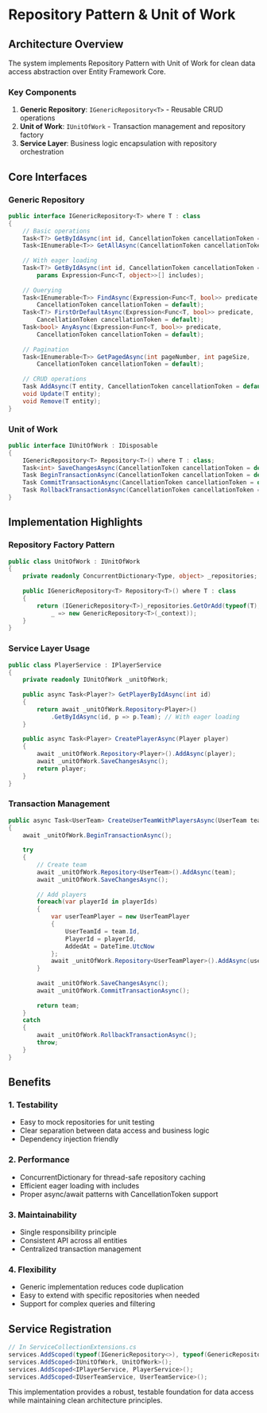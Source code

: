 # Repository Pattern & Unit of Work

## Architecture Overview

The system implements Repository Pattern with Unit of Work for clean data access abstraction over Entity Framework Core.

### Key Components

1. **Generic Repository**: `IGenericRepository<T>` - Reusable CRUD operations
2. **Unit of Work**: `IUnitOfWork` - Transaction management and repository factory
3. **Service Layer**: Business logic encapsulation with repository orchestration

## Core Interfaces

### Generic Repository
```csharp
public interface IGenericRepository<T> where T : class
{
    // Basic operations
    Task<T?> GetByIdAsync(int id, CancellationToken cancellationToken = default);
    Task<IEnumerable<T>> GetAllAsync(CancellationToken cancellationToken = default);
    
    // With eager loading
    Task<T?> GetByIdAsync(int id, CancellationToken cancellationToken = default, 
        params Expression<Func<T, object>>[] includes);
    
    // Querying
    Task<IEnumerable<T>> FindAsync(Expression<Func<T, bool>> predicate, 
        CancellationToken cancellationToken = default);
    Task<T?> FirstOrDefaultAsync(Expression<Func<T, bool>> predicate, 
        CancellationToken cancellationToken = default);
    Task<bool> AnyAsync(Expression<Func<T, bool>> predicate, 
        CancellationToken cancellationToken = default);
    
    // Pagination
    Task<IEnumerable<T>> GetPagedAsync(int pageNumber, int pageSize, 
        CancellationToken cancellationToken = default);
    
    // CRUD operations
    Task AddAsync(T entity, CancellationToken cancellationToken = default);
    void Update(T entity);
    void Remove(T entity);
}
```

### Unit of Work
```csharp
public interface IUnitOfWork : IDisposable
{
    IGenericRepository<T> Repository<T>() where T : class;
    Task<int> SaveChangesAsync(CancellationToken cancellationToken = default);
    Task BeginTransactionAsync(CancellationToken cancellationToken = default);
    Task CommitTransactionAsync(CancellationToken cancellationToken = default);
    Task RollbackTransactionAsync(CancellationToken cancellationToken = default);
}
```

## Implementation Highlights

### Repository Factory Pattern
```csharp
public class UnitOfWork : IUnitOfWork
{
    private readonly ConcurrentDictionary<Type, object> _repositories;
    
    public IGenericRepository<T> Repository<T>() where T : class
    {
        return (IGenericRepository<T>)_repositories.GetOrAdd(typeof(T), 
            _ => new GenericRepository<T>(_context));
    }
}
```

### Service Layer Usage
```csharp
public class PlayerService : IPlayerService
{
    private readonly IUnitOfWork _unitOfWork;
    
    public async Task<Player?> GetPlayerByIdAsync(int id)
    {
        return await _unitOfWork.Repository<Player>()
            .GetByIdAsync(id, p => p.Team); // With eager loading
    }
    
    public async Task<Player> CreatePlayerAsync(Player player)
    {
        await _unitOfWork.Repository<Player>().AddAsync(player);
        await _unitOfWork.SaveChangesAsync();
        return player;
    }
}
```

### Transaction Management
```csharp
public async Task<UserTeam> CreateUserTeamWithPlayersAsync(UserTeam team, List<int> playerIds)
{
    await _unitOfWork.BeginTransactionAsync();
    
    try
    {
        // Create team
        await _unitOfWork.Repository<UserTeam>().AddAsync(team);
        await _unitOfWork.SaveChangesAsync();
        
        // Add players
        foreach(var playerId in playerIds)
        {
            var userTeamPlayer = new UserTeamPlayer 
            { 
                UserTeamId = team.Id, 
                PlayerId = playerId,
                AddedAt = DateTime.UtcNow
            };
            await _unitOfWork.Repository<UserTeamPlayer>().AddAsync(userTeamPlayer);
        }
        
        await _unitOfWork.SaveChangesAsync();
        await _unitOfWork.CommitTransactionAsync();
        
        return team;
    }
    catch
    {
        await _unitOfWork.RollbackTransactionAsync();
        throw;
    }
}
```

## Benefits

### 1. Testability
- Easy to mock repositories for unit testing
- Clear separation between data access and business logic
- Dependency injection friendly

### 2. Performance
- ConcurrentDictionary for thread-safe repository caching
- Efficient eager loading with includes
- Proper async/await patterns with CancellationToken support

### 3. Maintainability
- Single responsibility principle
- Consistent API across all entities
- Centralized transaction management

### 4. Flexibility
- Generic implementation reduces code duplication
- Easy to extend with specific repositories when needed
- Support for complex queries and filtering

## Service Registration

```csharp
// In ServiceCollectionExtensions.cs
services.AddScoped(typeof(IGenericRepository<>), typeof(GenericRepository<>));
services.AddScoped<IUnitOfWork, UnitOfWork>();
services.AddScoped<IPlayerService, PlayerService>();
services.AddScoped<IUserTeamService, UserTeamService>();
```

This implementation provides a robust, testable foundation for data access while maintaining clean architecture principles.